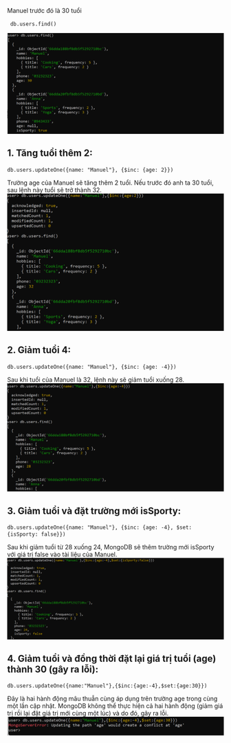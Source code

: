 Manuel trước đó là 30 tuổi

```
 db.users.find()
```

![alt text](/images/examples/image-39.png)

## 1. Tăng tuổi thêm 2:

```
db.users.updateOne({name: "Manuel"}, {$inc: {age: 2}})
```

Trường age của Manuel sẽ tăng thêm 2 tuổi. Nếu trước đó anh ta 30 tuổi, sau lệnh này tuổi sẽ trở thành 32.
![alt text](/images/examples/image-40.png)

## 2. Giảm tuổi 4:

```
db.users.updateOne({name: "Manuel"}, {$inc: {age: -4}})
```

Sau khi tuổi của Manuel là 32, lệnh này sẽ giảm tuổi xuống 28.
![alt text](/images/examples/image-41.png)

## 3. Giảm tuổi và đặt trường mới isSporty:

```
db.users.updateOne({name: "Manuel"}, {$inc: {age: -4}, $set: {isSporty: false}})
```

Sau khi giảm tuổi từ 28 xuống 24, MongoDB sẽ thêm trường mới isSporty với giá trị false vào tài liệu của Manuel.
![alt text](/images/examples/image-42.png)

## 4. Giảm tuổi và đồng thời đặt lại giá trị tuổi (age) thành 30 (gây ra lỗi):

```
db.users.updateOne({name:"Manuel"},{$inc:{age:-4},$set:{age:30}})
```

Đây là hai hành động mâu thuẫn cùng áp dụng trên trường age trong cùng một lần cập nhật. MongoDB không thể thực hiện cả hai hành động (giảm giá trị rồi lại đặt giá trị mới cùng một lúc) và do đó, gây ra lỗi.
![alt text](/images/examples/image-43.png)
